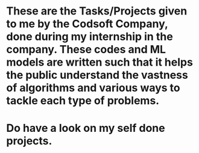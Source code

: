 # These are the Tasks/Projects given to me by the Codsoft Company, done during my internship in the company. These codes and ML models are written such that it helps the public understand the vastness of algorithms and various ways to tackle each type of problems.
# Do have a look on my self done projects.
